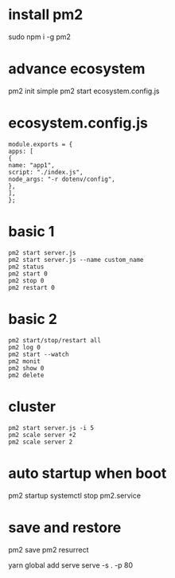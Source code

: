 # install pm2

sudo npm i -g pm2

# advance ecosystem

pm2 init simple
pm2 start ecosystem.config.js

# ecosystem.config.js

```
module.exports = {
apps: [
{
name: "app1",
script: "./index.js",
node_args: "-r dotenv/config",
},
],
};
```

# basic 1

```
pm2 start server.js
pm2 start server.js --name custom_name
pm2 status
pm2 start 0
pm2 stop 0
pm2 restart 0
```

# basic 2

```
pm2 start/stop/restart all
pm2 log 0
pm2 start --watch
pm2 monit
pm2 show 0
pm2 delete
```

# cluster

```
pm2 start server.js -i 5
pm2 scale server +2
pm2 scale server 2
```

# auto startup when boot

pm2 startup
systemctl stop pm2.service

# save and restore

pm2 save
pm2 resurrect

yarn global add serve
serve -s . -p 80

